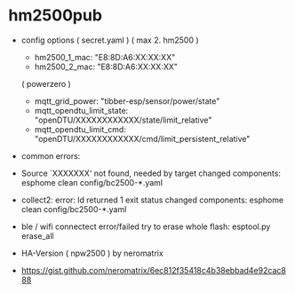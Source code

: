 # hm2500pub

- config options ( secret.yaml )
    ( max 2. hm2500 )
    * hm2500_1_mac: "E8:8D:A6:XX:XX:XX"
    * hm2500_2_mac: "E8:8D:A6:XX:XX:XX"

    ( powerzero )
    * mqtt_grid_power: "tibber-esp/sensor/power/state"
    * mqtt_opendtu_limit_state: "openDTU/XXXXXXXXXXXX/state/limit_relative"
    * mqtt_opendtu_limit_cmd: "openDTU/XXXXXXXXXXXX/cmd/limit_persistent_relative"


- common errors:
 * Source `XXXXXXX' not found, needed by target
    changed components: esphome clean config/bc2500-*.yaml

 * collect2: error: ld returned 1 exit status
    changed components: esphome clean config/bc2500-*.yaml

 * ble / wifi connectect error/failed
    try to erase whole flash: esptool.py erase_all



- HA-Version ( npw2500 ) by neromatrix
 * https://gist.github.com/neromatrix/6ec812f35418c4b38ebbad4e92cac888


